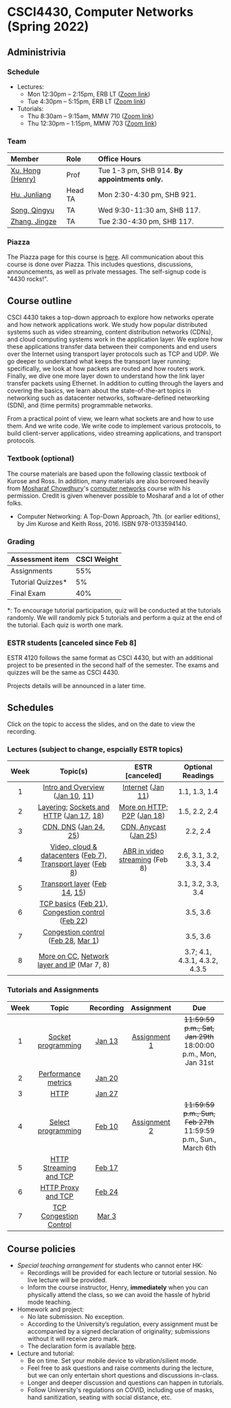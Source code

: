 # CSCI4430, Computer Networks (Spring 2022)

## Administrivia

### Schedule
- Lectures: 
  * Mon 12:30pm – 2:15pm, ERB LT ([Zoom link](https://cuhk.zoom.us/j/92811984025?pwd=eGE4Um5SV0Nwd3RJTlh2WmFpV2wzdz09))
  * Tue 4:30pm – 5:15pm, ERB LT ([Zoom link](https://cuhk.zoom.us/j/95299586369?pwd=N2RnM3h6VkJlTG1ncVZHMEFsa0laUT09))
- Tutorials:
  * Thu 8:30am – 9:15am, MMW 710 ([Zoom link](https://cuhk.zoom.us/j/94590014376?pwd=NDdlRzVDQW9oQURyMU5ESTJEUHh3Zz09))
  * Thu 12:30pm – 1:15pm, MMW 703 ([Zoom link](https://cuhk.zoom.us/j/94590014376?pwd=NDdlRzVDQW9oQURyMU5ESTJEUHh3Zz09))

### Team
| Member | Role | Office Hours |
| :---------------- | :--- | :----------- |
| [Xu, Hong (Henry)](https://henryhxu.github.io/) | Prof | Tue 1-3 pm, SHB 914. **By appointments only.** |
| [Hu, Junliang](mailto:jlhu@cse.cuhk.edu.hk) | Head TA | Mon 2:30-4:30 pm, SHB 921. |
| [Song, Qingyu](mailto:qysong21@cse.cuhk.edu.hk) | TA | Wed 9:30-11:30 am, SHB 117. |
| [Zhang, Jingze](mailto:zhang_jing_ze@link.cuhk.edu.hk) | TA | Tue 2:30-4:30 pm, SHB 117. |

### Piazza
The Piazza page for this course is [here](https://piazza.com/cuhk.edu.hk/spring2022/csci4430).
All communication about this course is done over Piazza. This includes questions, discussions, announcements, as well as private messages. 
The self-signup code is "4430 rocks!".

## Course outline
CSCI 4430 takes a top-down approach to explore how networks operate and how network applications work. We study how popular distributed systems such as video streaming, content distribution networks (CDNs), and cloud computing systems work in the application layer. We explore how these applications transfer data between their components and end users over the Internet using transport layer protocols such as TCP and UDP. We go deeper to understand what keeps the transport layer running; specifically, we look at how packets are routed and how routers work. Finally, we dive one more layer down to understand how the link layer transfer packets using Ethernet. In addition to cutting through the layers and covering the basics, we learn about the state-of-the-art topics in networking such as datacenter networks, software-defined networking (SDN), and (time permits) programmable networks.

From a practical point of view, we learn what sockets are and how to use them. And we write code. We write code to implement various protocols, to build client-server applications, video streaming applications, and transport protocols.

### Textbook (optional)
The course materials are based upon the following classic textbook of Kurose and Ross. In addition, many materials are also borrowed heavily from [Mosharaf Chowdhury](http://www.mosharaf.com/)'s [computer networks](https://github.com/mosharaf/eecs489) course with his permission. Credit is given whenever possible to Mosharaf and a lot of other folks.
- Computer Networking: A Top-Down Approach, 7th. (or earlier editions), by Jim Kurose and Keith Ross, 2016. ISBN 978-0133594140.

### Grading
| Assessment item | CSCI Weight 
| :---------------- | :--- | 
| Assignments | 55% | 
| Tutorial Quizzes* | 5% |
| Final Exam | 40% | 

\*: To encourage tutorial participation, quiz will be conducted at the tutorials randomly. We will randomly pick 5 tutorials and perform a quiz at the end of the tutorial. Each quiz is worth one mark.

### ESTR students [canceled since Feb 8]
ESTR 4120 follows the same format as CSCI 4430, but with an additional project to be presented in the second half of the semester. The exams and quizzes will be the same as CSCI 4430.

Projects details will be announced in a later time.

## Schedules
Click on the topic to access the slides, and on the date to view the recording. 

### Lectures (subject to change, espcially ESTR topics)
| Week | Topic(s) | ESTR [canceled] | Optional Readings |
| :-----------: | :-----------------: | :-----------------: | :------------: | 
| 1 | [Intro and Overview](lecture/lec1.pptx) ([Jan 10](https://cuhk.zoom.us/rec/share/GMBuuyiGyLKiHf_dbTPYC1KZXTIFAOdwfq7bcpUrsU-QyzugFh0g9iMErY3SsSrW.YS3CeSVtEPexD0F1), [11](https://cuhk.zoom.us/rec/share/88tdIlzjsMBhNQxtWYdd6TB--z-L4uEZBVBQvVXYdaDLQ8c0kXVH1zTNizqc193u.ZO8WyP5rvFng777j)) | [Internet](lecture/estr1.pptx) ([Jan 11](https://cuhk.zoom.us/rec/share/3SZewEFYrPtDs01sjRwfKvTSSavGl65htD0RBTSy4v9jEgeZHdk38FHHhaZAx_zC.We45sM8DXlSAhJvj)) | 1.1, 1.3, 1.4
| 2 | [Layering](lecture/lec2.pptx); [Sockets and HTTP](lecture/lec3.pptx) ([Jan 17](https://cuhk.zoom.us/rec/share/c5VrWKFwujdmMsgG7X9yasAPxhWlx1jj_3Rss8WwsL76rVCn1Grbl_YPjFVExg.fQOAykjhesRzjjWg), [18](https://cuhk.zoom.us/rec/share/d186v4bsOmWlKBxqd4jIYp4Win1y7L2f97WYDmg1MG6wcXpj6l8S6z3ebEKNImC0.NUY8kc11kSrQuoVP)) | [More on HTTP; P2P](lecture/estr2.pptx) ([Jan 18](https://cuhk.zoom.us/rec/share/PMFQRt2pALxYSfvwqk-KeSAPWFO9NggI6V_F4qlj_0vxZkBdJ0BF8Pf-y1K-CeLH.gmx0QsnHaQlI6W21)) | 1.5, 2.2, 2.4
| 3 | [CDN, DNS](lecture/lec4.pptx) ([Jan 24](https://cuhk.zoom.us/rec/share/KofQlqZ0Le6pJfJRSxUCvydViVuIY0soEFZzi_-jpAsu1jKSIyedUdxs2Zak1-8D.OCkuSjtQ5dUXMqH4), [25](https://cuhk.zoom.us/rec/share/OqAjOywy6n5Dnc7Ol2ix50_cCdU1ZLsjrnCTjQTbbuyIbrho12LliuIzNk9SMkvV.Tn6y8B7LIBFWe0FQ)) | [CDN, Anycast](lecture/estr3.pptx) ([Jan 25](https://cuhk.zoom.us/rec/share/Usy19DUczqZ9dCzoIlwgoZXFWHcVJns6LfQQl65FBrhm6QRaM463QXtJnNnnzKdM.ZV7pn34V5u2H8feB)) | 2.2, 2.4
| 4 | [Video, cloud & datacenters](lecture/lec5.pptx) ([Feb 7](https://cuhk.zoom.us/rec/share/DARFr18scLH3vOhatySK7BFS2NWdxkIqiLG3Y9GBVI5HmLoSkOiCHsxeis_HmkXg.u9T9lTBaRHdat8fh)), [Transport layer](lecture/lec6.pptx) ([Feb 8](https://cuhk.zoom.us/rec/share/ikaPJSkyz0pObEZEI0wLpayXMGCiqeB9pxfrE55C9as0WVh750A2GyWNMPJ1YMOB.r213Z8hCro7My7ZO)) | [ABR in video streaming](lecture/estr4.pdf) (Feb 8) | 2.6, 3.1, 3.2, 3.3, 3.4
| 5 | [Transport layer](lecture/lec6.pptx) ([Feb 14](https://cuhk.zoom.us/rec/share/qyR78D1rH_WG87amLo_NlGpA2vhbFBZuBOTLzsyiSCJ79wruT46wlfY1ZUBX0m2s.IH0RI6OHlNTi2XGX), [15](https://cuhk.zoom.us/rec/share/Wf1-ZBOeMj0kwoe1sBQkN0k9DPEY1cNUw3DMUdyMy5bKvj3qHOHM7kzJLRAHt5pK.3kacaFTWgYxS5Xt8)) | | 3.1, 3.2, 3.3, 3.4
| 6 | [TCP basics](lecture/lec7.pptx) ([Feb 21](https://cuhk.zoom.us/rec/share/aDq_1pJ0QEqf4NCO3cEd3ZrKnC5VqD0pTMwePi3hjLB-FCdVF88k-MrQEmnyoBXs.MX5NIn4E_1-_Oalu)), [Congestion control](lecture/lec8.pptx) ([Feb 22](https://cuhk.zoom.us/rec/share/CGF-uBY_9ruG5OR_uCW3BFXFwitaYFl4HgZYxMFphCLvCOd7ygZit1DfLC64DHxS.qCe38hoEtW19S-Jm)) | | 3.5, 3.6
| 7 | [Congestion control](lecture/lec8.pptx) ([Feb 28](https://cuhk.zoom.us/rec/share/9KKetSM9RIHOQg10dgsmw6QWJmLiM-Ak7SnAGZwWbN1NBhdRMVrUx4s7Tem0U0Pr.UMWv4yc4e0Q9hO4r), [Mar 1](https://cuhk.zoom.us/rec/share/B2ayVmKbqvrPslMh1s9EdRci3Aufs42pqTF8Arr6wJmIrgzLgh3-E926h1hG34nH.Sj5CAL9xcj61tO33)) | | 3.5, 3.6
| 8 | [More on CC](lecture/lec9.pptx), [Network layer and IP](lecture/lec10.pptx) (Mar 7, 8) | | 3.7; 4.1, 4.3.1, 4.3.2, 4.3.5


### Tutorials and Assignments

| Week | Topic | Recording | Assignment | Due |
| :---: | :------------------: | :-----: | :-------------: | :-------------: |
| 1 | [Socket programming](tutorial/T01/tut01.pptx) | [Jan 13](https://cuhk.zoom.us/rec/share/ocCYRX0Pv0ZZfA3qEMIRc9JM5jDZLR9w8x6rnRtBG84f6_1cuu-L0igeQW9SKoUe.OiV8_R37BIAKtOPd?startTime=1642033608000) | [Assignment 1](assignment/assignment-1) | ~~11:59:59 p.m., Sat, Jan 29th~~ 18:00:00 p.m., Mon, Jan 31st |
| 2 | [Performance metrics](tutorial/T02/tut02.pptx) | [Jan 20](https://cuhk.zoom.us/rec/share/bN593V2QGLPNNZea6JewUtsWXiS-CcTvXc5m0FW68vahSLNwvYsDtksM5tJu0O4K.FBghXgcsGMJ8eb_S?startTime=1642652855000) | ||
| 3 | [HTTP](tutorial/T03/tut03.pptx) | [Jan 27](https://cuhk.zoom.us/rec/share/axNautJdYKCtHOTSEwHOLNUdT5WIWvce7gXJ3Z3S_idsTYvcI3nXNIDwaOonIbFs.pSVZ_d_cjhTFRbqf?startTime=1643257789000) | ||
| 4 | [Select programming](tutorial/T04/tut04.pptx) | [Feb 10](https://cuhk.zoom.us/rec/share/CDOr9mp0_9bFNWxc_txlzdoPm460e2xpHs8uE4Z0lMC9wDneTIZ2m39OCboiU9dd.uoiGrZpNm07x-PKW) | [Assignment 2](assignment/assignment-2) |~~11:59:59 p.m., Sun, Feb 27th~~ 11:59:59 p.m., Sun., March 6th|
| 5 |[HTTP Streaming and TCP](tutorial/T05/tut05.pptx)|[Feb 17](https://cuhk.zoom.us/rec/play/uaZUp3aVwBU3KKjg9LJ7jicr4LU8bHtUhwiLPmHdXBxJelwLs2dax4ZV0FaFcnj-vwriN_tN1dtQ9SZM.Ox-oeJskmDqqumKI?autoplay=true&startTime=1645072024000)|||
| 6 |[HTTP Proxy and TCP](tutorial/T06/tut06.pptx)|[Feb 24](https://cuhk.zoom.us/rec/play/JYn0vx0UWM_xBrHpb9YOAoUbv48sguxQmoNXq61bI-F5SRNn9N-VcVNci_b87bPKRC55kT8AkvxbFd5L.5e5IuA88lu64Q-3G?autoplay=true&startTime=1645676927000)|||
| 7 |[TCP Congestion Control](tutorial/T07/tut07.pptx)|[Mar 3](https://cuhk.zoom.us/rec/play/nnzhtdIPW04zDjaoAMY1aZODoaObZFDxjV07LLaiPcP-dNh1nEsjCqZBnU-jSZUP6-CCjN2i-xonqnMr.3b5D-22kFZW34eB2?autoplay=true&startTime=1646267408000)|||



## Course policies
- *Special teaching arrangement* for students who cannot enter HK:
  * Recordings will be provided for each lecture or tutorial session. No live lecture will be provided.
  * Inform the course instructor, Henry, **immediately** when you can physically attend the class, so we can avoid the hassle of hybrid mode teaching.
- Homework and project: 
  * No late submission. No exception.
  * According to the University’s regulation, every assignment must be accompanied by a signed declaration of originality; submissions without it will receive zero mark.
  * The declaration form is available [here](declaration_en.doc).
- Lecture and tutorial:
  * Be on time. Set your mobile device to vibration/silient mode.
  * Feel free to ask questions and raise comments during the lecture, but we can only entertain short questions and discussions in-class.
  * Longer and deeper discussion and questions can happen in tutorials.
  * Follow University's regulations on COVID, including use of masks, hand sanitization, seating with social distance, etc.
